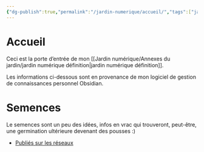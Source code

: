 ```yaml
---
{"dg-publish":true,"permalink":"/jardin-numerique/accueil/","tags":["jardin_numérique","gardenEntry"],"noteIcon":""}
---
```



# Accueil

Ceci est la porte d’entrée de mon [[Jardin numérique/Annexes du jardin/jardin numérique définition\|jardin numérique définition]].

Les informations ci-dessous sont en provenance de mon logiciel de gestion de connaissances personnel Obsidian.

# Semences

Le semences sont un peu des idées, infos en vrac qui trouveront, peut-être, une germination ultérieure devenant des pousses :)

- [Publiés sur les réseaux](Publiés%20sur%20les%20réseaux.md)
